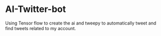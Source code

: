 # AI-Twitter-bot
Using Tensor flow to create the ai and tweepy to automatically tweet and find tweets related to my account.
